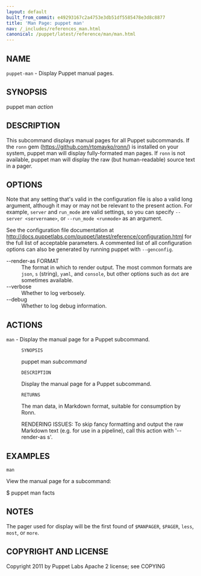 ```yaml
---
layout: default
built_from_commit: e49293167c2a4753e3db51df5585478e3d8c8877
title: 'Man Page: puppet man'
nav: /_includes/references_man.html
canonical: /puppet/latest/reference/man/man.html
---
```


<div class='mp'>
<h2 id="NAME">NAME</h2>
<p class="man-name">
  <code>puppet-man</code> - <span class="man-whatis">Display Puppet manual pages.</span>
</p>

<h2 id="SYNOPSIS">SYNOPSIS</h2>

<p>puppet man <var>action</var></p>

<h2 id="DESCRIPTION">DESCRIPTION</h2>

<p>This subcommand displays manual pages for all Puppet subcommands. If the
<code>ronn</code> gem (<a href="https://github.com/rtomayko/ronn/" data-bare-link="true">https://github.com/rtomayko/ronn/</a>) is installed on your
system, puppet man will display fully-formated man pages. If <code>ronn</code> is not
available, puppet man will display the raw (but human-readable) source text
in a pager.</p>

<h2 id="OPTIONS">OPTIONS</h2>

<p>Note that any setting that's valid in the configuration
file is also a valid long argument, although it may or may not be
relevant to the present action. For example, <code>server</code> and <code>run_mode</code> are valid
settings, so you can specify <code>--server &lt;servername></code>, or
<code>--run_mode &lt;runmode></code> as an argument.</p>

<p>See the configuration file documentation at
<a href="http://docs.puppetlabs.com/puppet/latest/reference/configuration.html" data-bare-link="true">http://docs.puppetlabs.com/puppet/latest/reference/configuration.html</a> for the
full list of acceptable parameters. A commented list of all
configuration options can also be generated by running puppet with
<code>--genconfig</code>.</p>

<dl>
<dt>--render-as FORMAT</dt><dd>The format in which to render output. The most common formats are <code>json</code>,
<code>s</code> (string), <code>yaml</code>, and <code>console</code>, but other options such as <code>dot</code> are
sometimes available.</dd>
<dt>--verbose</dt><dd>Whether to log verbosely.</dd>
<dt class="flush">--debug</dt><dd>Whether to log debug information.</dd>
</dl>


<h2 id="ACTIONS">ACTIONS</h2>

<dl>
<dt><code>man</code> - Display the manual page for a Puppet subcommand.</dt><dd><p><code>SYNOPSIS</code></p>

<p>puppet man <var>subcommand</var></p>

<p><code>DESCRIPTION</code></p>

<p>Display the manual page for a Puppet subcommand.</p>

<p><code>RETURNS</code></p>

<p>The man data, in Markdown format, suitable for consumption by Ronn.</p>

<p>RENDERING ISSUES: To skip fancy formatting and output the raw Markdown
text (e.g. for use in a pipeline), call this action with '--render-as s'.</p></dd>
</dl>


<h2 id="EXAMPLES">EXAMPLES</h2>

<p><code>man</code></p>

<p>View the manual page for a subcommand:</p>

<p>$ puppet man facts</p>

<h2 id="NOTES">NOTES</h2>

<p>The pager used for display will be the first found of <code>$MANPAGER</code>, <code>$PAGER</code>,
<code>less</code>, <code>most</code>, or <code>more</code>.</p>

<h2 id="COPYRIGHT-AND-LICENSE">COPYRIGHT AND LICENSE</h2>

<p>Copyright 2011 by Puppet Labs
Apache 2 license; see COPYING</p>

</div>
